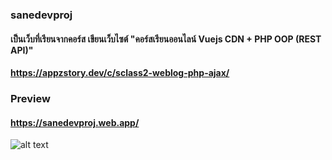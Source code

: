 ### sanedevproj 
#### เป็นเว็บที่เรียนจากคอร์ส เขียนเว็บไซต์  "คอร์สเรียนออนไลน์  Vuejs CDN + PHP OOP (REST API)"
#### https://appzstory.dev/c/sclass2-weblog-php-ajax/
### Preview
#### https://sanedevproj.web.app/

![alt text](https://github.com/lacakp/SaneDev/blob/main/web.png?raw=true)
